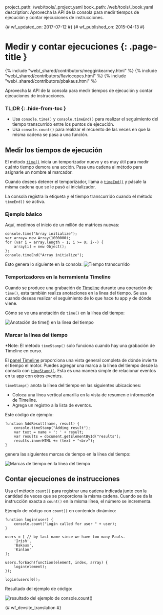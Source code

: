 project_path: /web/tools/_project.yaml
book_path: /web/tools/_book.yaml
description: Aprovecha la API de la consola para medir tiempos de ejecución y contar ejecuciones de instrucciones.

{# wf_updated_on: 2017-07-12 #}
{# wf_published_on: 2015-04-13 #}

# Medir y contar ejecuciones {: .page-title }

{% include "web/_shared/contributors/megginkearney.html" %}
{% include "web/_shared/contributors/flaviocopes.html" %}
{% include "web/_shared/contributors/pbakaus.html" %}

Aprovecha la API de la consola para medir tiempos de ejecución y contar ejecuciones de instrucciones.


### TL;DR {: .hide-from-toc }
- Usa <code>console.time()</code> y <code>console.timeEnd()</code> para realizar el seguimiento del tiempo transcurrido entre los puntos de ejecución.
- Usa <code>console.count()</code> para realizar el recuento de las veces en que la misma cadena se pasa a una función.


## Medir los tiempos de ejecución

El método [`time()`](./console-reference#consoletimelabel) inicia un temporizador nuevo y es muy útil para medir cuánto tiempo demora una acción. Pasa una cadena al método para asignarle un nombre al marcador.

Cuando desees detener el temporizador, llama a [`timeEnd()`](./console-reference#consoletimeendlabel) y pásale la misma cadena que se le pasó al inicializador.

La consola registra la etiqueta y el tiempo transcurrido cuando el método `timeEnd()` se activa.

### Ejemplo básico

Aquí, medimos el inicio de un millón de matrices nuevas:


    console.time("Array initialize");
    var array= new Array(1000000);
    for (var i = array.length - 1; i >= 0; i--) {
        array[i] = new Object();
    };
    console.timeEnd("Array initialize");
    

Esto genera lo siguiente en la consola:
![Tiempo transcurrido](images/track-executions-time-duration.png)

### Temporizadores en la herramienta Timeline

Cuando se produce una grabación de [Timeline](/web/tools/chrome-devtools/profile/evaluate-performance/timeline-tool) durante una operación de `time()`, esta también realiza anotaciones en la línea del tiempo. Se usa cuando deseas realizar el seguimiento de lo que hace tu app y de dónde viene.

Cómo se ve una anotación de `time()` en la línea del tiempo:

![Anotación de time() en la línea del tiempo](images/track-executions-time-annotation-on-timeline.png)

### Marcar la línea del tiempo

*Note: El método `timeStamp()` solo funciona cuando hay una grabación de Timeline en curso.

El [panel Timeline](/web/tools/chrome-devtools/profile/evaluate-performance/timeline-tool) proporciona una vista general completa de dónde invierte el tiempo el motor.
Puedes agregar una marca a la línea del tiempo desde la consola con [`timeStamp()`](./console-reference#consoletimestamplabel). Esta es una manera simple de relacionar eventos en tu app con otros eventos.

`timeStamp()` anota la línea del tiempo en las siguientes ubicaciones:

- Coloca una línea vertical amarilla en la vista de resumen e información de Timeline.
- Agrega un registro a la lista de eventos.

Este código de ejemplo:


    function AddResult(name, result) {
        console.timeStamp("Adding result");
        var text = name + ': ' + result;
        var results = document.getElementById("results");
        results.innerHTML += (text + "<br>");
    }
    

genera las siguientes marcas de tiempo en la línea del tiempo:

![Marcas de tiempo en la línea del tiempo](images/track-executions-timestamp2.png)

## Contar ejecuciones de instrucciones

Usa el método `count()` para registrar una cadena indicada junto con la cantidad de veces que se proporciona la misma cadena. Cuando se da la instrucción exacta a `count()` en la misma línea, el número se incrementa.

Ejemplo de código con `count()` en contenido dinámico:


    function login(user) {
        console.count("Login called for user " + user);
    }
    
    users = [ // by last name since we have too many Pauls.
        'Irish',
        'Bakaus',
        'Kinlan'
    ];
    
    users.forEach(function(element, index, array) {
        login(element);
    });
    
    login(users[0]);
    

Resultado del ejemplo de código:

![resultado del ejemplo de console.count()](images/track-executions-console-count.png)




{# wf_devsite_translation #}

